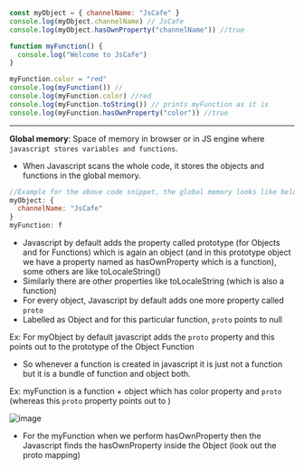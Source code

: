 ```js
const myObject = { channelName: "JsCafe" }
console.log(myObject.channelName) // JsCafe
console.log(myObject.hasOwnProperty("channelName")) //true

function myFunction() {
  console.log("Welcome to JsCafe")
}

myFunction.color = "red"
console.log(myFunction()) //
console.log(myFunction.color) //red
console.log(myFunction.toString()) // prints myFunction as it is
console.log(myFunction.hasOwnProperty("color")) //true
```

---

<strong>Global memory</strong>: Space of memory in browser or in JS engine where `javascript stores variables and functions`.

- When Javascript scans the whole code, it stores the objects and functions in the global memory.

```js
//Example for the above code snippet, the global memory looks like below
myObject: {
  channelName: "JsCafe"
}
myFunction: f
```

- Javascript by default adds the property called prototype (for Objects and for Functions) which is again an object (and in this prototype object we have a property named as hasOwnProperty which is a function), some others are like toLocaleString()
- Similarly there are other properties like toLocaleString (which is also a function)
- For every object, Javascript by default adds one more property called `proto`
- Labelled as Object and for this particular function, `proto` points to null

Ex: For myObject by default javascript adds the `proto` property and this points out to the prototype of the Object Function

- So whenever a function is created in javascript it is just not a function but it is a bundle of function and object both.

Ex: myFunction is a function + object which has color property and `proto` (whereas this `proto` property points out to )

![image](https://user-images.githubusercontent.com/42731246/215369453-f30b0815-9ca2-4fe9-b869-6f62706970af.png)

- For the myFunction when we perform hasOwnProperty then the Javascript finds the hasOwnProperty inside the Object (look out the proto mapping)
